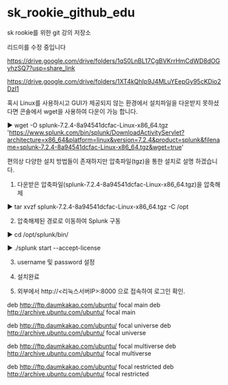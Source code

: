# sk_rookie_github_edu
sk rookie를 위한 git 강의 저장소

리드미를 수정 중입니다

https://drive.google.com/drive/folders/1qS0LnBL17CgBVKrrHmCdWD8dOGyhzSQ7?usp=share_link

https://drive.google.com/drive/folders/1XT4kQhIp9J4MLuYEepGy95cKDio2DzI1

혹시 Linux를 사용하시고 GUI가 제공되지 않는 환경에서 설치파일을 다운받지 못하셨다면 콘솔에서 wget을 사용하여 다운이 가능 합니다.

▶ wget -O splunk-7.2.4-8a94541dcfac-Linux-x86_64.tgz 'https://www.splunk.com/bin/splunk/DownloadActivityServlet?architecture=x86_64&platform=linux&version=7.2.4&product=splunk&filename=splunk-7.2.4-8a94541dcfac-Linux-x86_64.tgz&wget=true'



편의상 다양한 설치 방법들이 존재하지만 압축파일(tgz)을 통한 설치로 설명 하겠습니다.



1. 다운받은 압축파일(splunk-7.2.4-8a94541dcfac-Linux-x86_64.tgz)을 압축해제

▶ tar xvzf splunk-7.2.4-8a94541dcfac-Linux-x86_64.tgz -C /opt 



2. 압축해제된 경로로 이동하여 Splunk 구동

▶ cd /opt/splunk/bin/

▶ ./splunk start --accept-license



3. username 및 password 설정

4. 설치완료

5. 외부에서 http://<리눅스서버IP>:8000 으로 접속하여 로그인 확인.


deb http://ftp.daumkakao.com/ubuntu/ focal main
deb http://archive.ubuntu.com/ubuntu/ focal main

deb http://ftp.daumkakao.com/ubuntu/ focal universe
deb http://archive.ubuntu.com/ubuntu/ focal universe

deb http://ftp.daumkakao.com/ubuntu/ focal multiverse
deb http://archive.ubuntu.com/ubuntu/ focal multiverse

deb http://ftp.daumkakao.com/ubuntu/ focal restricted
deb http://archive.ubuntu.com/ubuntu/ focal restricted
